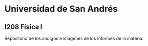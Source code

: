 # Universidad de San Andrés

## I208 Física I 
Repositorio de los codigos e imagenes de los informes de la materia.
